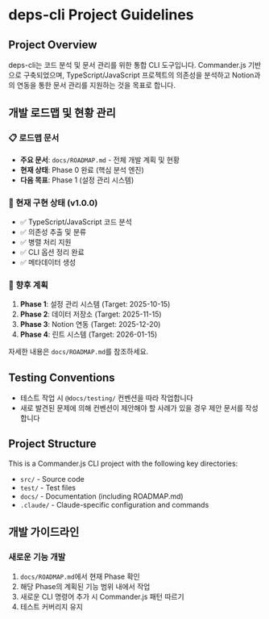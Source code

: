 # deps-cli Project Guidelines

## Project Overview

deps-cli는 코드 분석 및 문서 관리를 위한 통합 CLI 도구입니다. Commander.js 기반으로 구축되었으며, TypeScript/JavaScript 프로젝트의 의존성을 분석하고 Notion과의 연동을 통한 문서 관리를 지원하는 것을 목표로 합니다.

## 개발 로드맵 및 현황 관리

### 📋 로드맵 문서
- **주요 문서**: `docs/ROADMAP.md` - 전체 개발 계획 및 현황
- **현재 상태**: Phase 0 완료 (핵심 분석 엔진)
- **다음 목표**: Phase 1 (설정 관리 시스템)

### 🎯 현재 구현 상태 (v1.0.0)
- ✅ TypeScript/JavaScript 코드 분석
- ✅ 의존성 추출 및 분류
- ✅ 병렬 처리 지원
- ✅ CLI 옵션 정리 완료
- ✅ 메타데이터 생성

### 🚀 향후 계획
1. **Phase 1**: 설정 관리 시스템 (Target: 2025-10-15)
2. **Phase 2**: 데이터 저장소 (Target: 2025-11-15)
3. **Phase 3**: Notion 연동 (Target: 2025-12-20)
4. **Phase 4**: 린트 시스템 (Target: 2026-01-15)

자세한 내용은 `docs/ROADMAP.md`를 참조하세요.

## Testing Conventions

- 테스트 작업 시 `@docs/testing/` 컨벤션을 따라 작업합니다
- 새로 발견된 문제에 의해 컨벤션이 제안해야 할 사례가 있을 경우 제안 문서를 작성합니다

## Project Structure

This is a Commander.js CLI project with the following key directories:
- `src/` - Source code
- `test/` - Test files
- `docs/` - Documentation (including ROADMAP.md)
- `.claude/` - Claude-specific configuration and commands

## 개발 가이드라인

### 새로운 기능 개발
1. `docs/ROADMAP.md`에서 현재 Phase 확인
2. 해당 Phase의 계획된 기능 범위 내에서 작업
3. 새로운 CLI 명령어 추가 시 Commander.js 패턴 따르기
4. 테스트 커버리지 유지